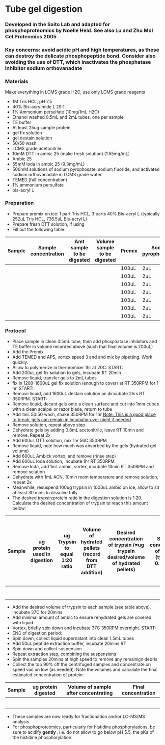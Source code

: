 # Tube gel digestion
### Developed in the Saito Lab and adapted for phosphoproteomics by Noelle Held. See also Lu and Zhu Mol Cel Proteomics 2005

### Key concerns: avoid acidic pH and high temperatures, as these can destroy the delicate phosphopeptide bond. Consider also avoiding the use of DTT, which inactivates the phosphatase inhibitor sodium orthovanadate

### Materials
Make everything in LCMS grade H2O, use only LCMS grade reagents
* 1M Tris HCL, pH 7.5
* 40% Bis-acrylmide L 29:1
* 1% Ammonium persulfate (10mg/1mL H2O)
* Ethanol washed 0.5mL and 2mL tubes, one per sample
* TE buffer
* At least 25ug sample protein
* gel fix solution
* gel destain solution
* 50/50 wash
* LCMS grade acetonitrile
* 10mM DTT in ambic 25 (make fresh solution) (1.55mg/mL)
* Ambic 25
* 55mM Ioda in ambic 25 (9.3mg/mL)
* 500mM solutions of sodium pyrophosate, sodium fluoride, and activated sodium orthovanadate in LCMS grade water
* TEMED (full concentration)
* 1% ammonium persulfate
* bis-acryl L


### Preparation
* Prepare premix on ice: 1 part Tris HCL, 3 parts 40% Bis-acryl L (typically 252uL Tris HCL, 736.5uL Bis-acryl L)
* Prepare fresh DTT solution, if using
* Fill out the following table:

| Sample | Sample concentration | Amt sample to be digested | Volume sample to be digested | Premix | Sodium pyrophosphate | Sodium fluoride | Sodium orthovanadate | 1% APS | TEMED | TE buffer | Final volume |
|--------|----------------------|---------------------------|------------------------------|--------|----------------------|-----------------|----------------------|--------|-------|-----------|--------------|
|        |                      |                           |                              | 103uL  | 2uL                  | 2uL             | 2uL                  | 7uL    | 3uL   |           | 200uL        |
|        |                      |                           |                              | 103uL  | 2uL                  | 2uL             | 2uL                  | 7uL    | 3uL   |           | 200uL        |
|        |                      |                           |                              | 103uL  | 2uL                  | 2uL             | 2uL                  | 7uL    | 3uL   |           | 200uL        |
|        |                      |                           |                              | 103uL  | 2uL                  | 2uL             | 2uL                  | 7uL    | 3uL   |           | 200uL        |
|        |                      |                           |                              | 103uL  | 2uL                  | 2uL             | 2uL                  | 7uL    | 3uL   |           | 200uL        |
|        |                      |                           |                              | 103uL  | 2uL                  | 2uL             | 2uL                  | 7uL    | 3uL   |           | 200uL        |
|        |                      |                           |                              | 103uL  | 2uL                  | 2uL             | 2uL                  | 7uL    | 3uL   |           | 200uL        |
### Protocol
* Place sample in clean 0.5mL tube, then add phosphatase inhibitors and TE buffer in volume recorded above (such that final volume is 200uL)
* Add the Premix
* Add TEMED and APS, vortex speed 3 and and mix by pipetting. Work quickly.
* Allow to polymerize in thermomixer 1hr at 20C. START:
* Add 200uL gel fix solution to gels, incubate RT 20min
* Remove liquid, transfer gels to 2mL tubes
* fix in 1200-1600uL gel fix solution (enough to cover) at RT 350RPM for 1 hr. START:
* Remove liquid, add 1600uL destain solution an dincubate 2hrs RT 350RPM. START:
* Remove liquid, decant gels onto a clean surface and cut into 1mm cubes with a clean scalpel or razor blade, return to tube
* Add 1mL 50:50 wash, shake 350RPM for 1hr
<u> Note: This is a good place to break, gels can remain in incubator over night if needed </u>
* Remove solution, repeat above step
* Dehydrate gels by adding 0.8mL acetonitrile, leave RT 10min and remove. Repeat 2x
* Add 600uL DTT solution, mix 1hr 56C 350RPM
* Remove liquid, note how much was absorbed by the gels (hydrated gel volume)
* Add 600uL Ambick vortex, and remove (rinse step)
* Add 600uL Ioda solution, incubate 1hr RT 350RPM
* Remove Ioda, add 1mL ambic, vortex, incubate 10min RT 350RPM and remove solution
* Dehydrate with 1mL ACN, 10min room temperature and remove solution, repeat 2x
* Meanwhile, resuspend 100ug trypsin in 1000uL ambic on ice, allow to sit at least 30 mins to dissolve fully
* The desired trypsin:protein ratio in the digestion solution is 1:20. Calculate the desired concentration of trypsin to reach this amount below:


| Sample | ug protein used in digestion | ug Trypsin to equal 1:20 ratio | Volume of hydrated pellets (record from DTT addition) | Desired concentration of trypsin (=ug trypsin desired/volume of hydrated pellets) | Starting concentration of trypsin (typically 0.1ug/uL) | Volume starting trypsin solution (= desired conc * volume / starting conc) | Volume ambic to acheive desired concentration (= starting volume - volume starting trypsin solution) |
|--------|------------------------------|--------------------------------|-------------------------------------------------------|-----------------------------------------------------------------------------------|--------------------------------------------------------|----------------------------------------------------------------------------|------------------------------------------------------------------------------------------------------|
|        |                              |                                |                                                       |                                                                                   |                                                        |                                                                            |                                                                                                      |
|        |                              |                                |                                                       |                                                                                   |                                                        |                                                                            |                                                                                                      |
|        |                              |                                |                                                       |                                                                                   |                                                        |                                                                            |                                                                                                      |
|        |                              |                                |                                                       |                                                                                   |                                                        |                                                                            |                                                                                                      |
|        |                              |                                |                                                       |                                                                                   |                                                        |                                                                            |                                                                                                      |
|        |                              |                                |                                                       |                                                                                   |                                                        |                                                                            |                                                                                                      |
|        |                              |                                |                                                       |                                                                                   |                                                        |                                                                            |                                                                                                      |

* Add the desired volume of trypsin to each sample (see table above), incubate 37C for 20mins
* Add minimal amount of ambic to ensure rehydrated gels are covered with liquid
* Vortex, briefly spin down and incubate 37C 350RPM overnight. START:
* END of digestion period:
* Spin down, collect liquid supernatant into clean 1.5mL tubes
* Add 50uL peptide extraction buffer, incubate 20mins RT
* Spin down and collect suspension
* Repeat extraction step, combining the suspensions
* Spin the samples 20mins at high speed to remove any remainign debris
* Collect the top 90% off the centrifuged samples and concentrate on speed vac on low (as needed). Note the volumes and calculate the final estimated concentration of protein:

| Sample | ug protein digested | Volume of sample after concentrating | Final concentration |
|--------|---------------------|:-------------------------------------:|---------------------|
|        |                     |                                       |                     |
|        |                     |                                       |                     |
|        |                     |                                       |                     |
|        |                     |                                       |                     |
|        |                     |                                       |                     |
|        |                     |                                       |                     |

* These samples are now ready for fractionation and/or LC-MS/MS analysis
* For phosphoproteomics, particularly for histidine phosphorylations, be sure to acidify <b> gently </b>, i.e. do not allow to go below pH 5.5, the pKa of the histidine phosphorylation.
